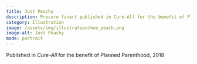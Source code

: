 ```yaml
---
title: Just Peachy
description: Precure fanart published in Cure-All for the benefit of Planned Parenthood, 2018
category: Illustration
image: /assets/img/illustration/moe_peach.png
image-alt: Just Peachy
mode: portrait
---
```


Published in *Cure-All* for the benefit of Planned Parenthood, 2018
